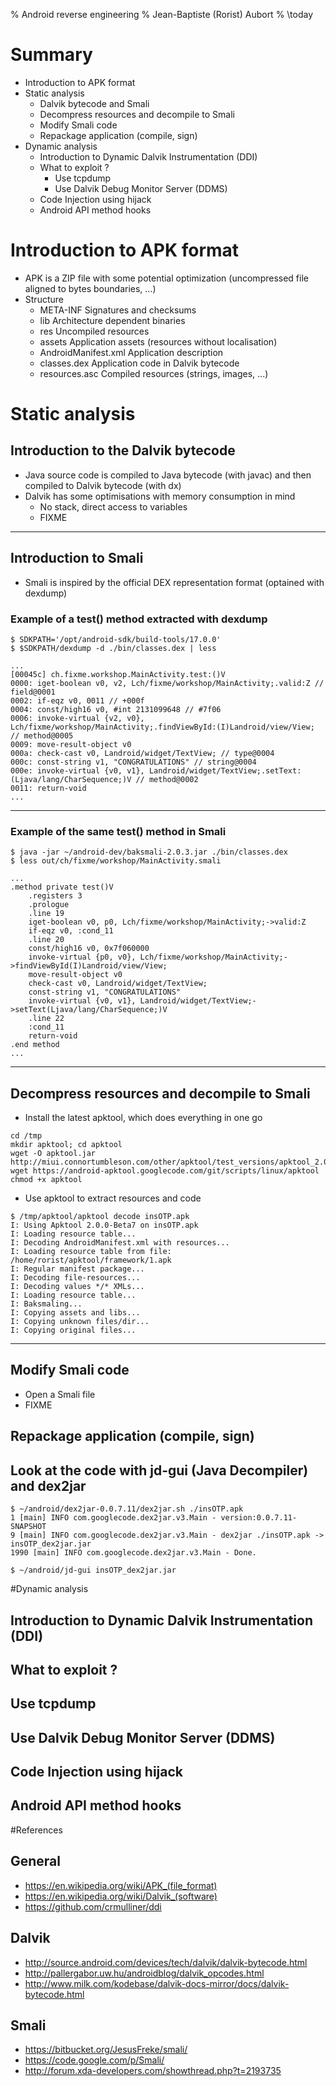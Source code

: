 % Android reverse engineering
% Jean-Baptiste (Rorist) Aubort
% \today

# Summary

* Introduction to APK format
* Static analysis
    * Dalvik bytecode and Smali
    * Decompress resources and decompile to Smali
    * Modify Smali code
    * Repackage application (compile, sign)
* Dynamic analysis
    * Introduction to Dynamic Dalvik Instrumentation (DDI)
    * What to exploit ?
        * Use tcpdump
        * Use Dalvik Debug Monitor Server (DDMS)
    * Code Injection using hijack
    * Android API method hooks

# Introduction to APK format

* APK is a ZIP file with some potential optimization (uncompressed file aligned to bytes boundaries, ...)
* Structure
    * META-INF              Signatures and checksums
    * lib                   Architecture dependent binaries
    * res                   Uncompiled resources
    * assets                Application assets (resources without localisation)
    * AndroidManifest.xml   Application description
    * classes.dex           Application code in Dalvik bytecode
    * resources.asc         Compiled resources (strings, images, ...)

# Static analysis

## Introduction to the Dalvik bytecode

* Java source code is compiled to Java bytecode (with javac) and then compiled to Dalvik bytecode (with dx)
* Dalvik has some optimisations with memory consumption in mind
    * No stack, direct access to variables
    * FIXME

---

## Introduction to Smali

* Smali is inspired by the official DEX representation format (optained with dexdump)

### Example of a test() method extracted with dexdump

```
$ SDKPATH='/opt/android-sdk/build-tools/17.0.0'
$ $SDKPATH/dexdump -d ./bin/classes.dex | less

...
[00045c] ch.fixme.workshop.MainActivity.test:()V
0000: iget-boolean v0, v2, Lch/fixme/workshop/MainActivity;.valid:Z // field@0001
0002: if-eqz v0, 0011 // +000f
0004: const/high16 v0, #int 2131099648 // #7f06
0006: invoke-virtual {v2, v0}, Lch/fixme/workshop/MainActivity;.findViewById:(I)Landroid/view/View; // method@0005
0009: move-result-object v0
000a: check-cast v0, Landroid/widget/TextView; // type@0004
000c: const-string v1, "CONGRATULATIONS" // string@0004
000e: invoke-virtual {v0, v1}, Landroid/widget/TextView;.setText:(Ljava/lang/CharSequence;)V // method@0002
0011: return-void
...
```

---

### Example of the same test() method in Smali

```
$ java -jar ~/android-dev/baksmali-2.0.3.jar ./bin/classes.dex
$ less out/ch/fixme/workshop/MainActivity.smali

...
.method private test()V
    .registers 3
    .prologue
    .line 19
    iget-boolean v0, p0, Lch/fixme/workshop/MainActivity;->valid:Z
    if-eqz v0, :cond_11
    .line 20
    const/high16 v0, 0x7f060000
    invoke-virtual {p0, v0}, Lch/fixme/workshop/MainActivity;->findViewById(I)Landroid/view/View;
    move-result-object v0
    check-cast v0, Landroid/widget/TextView;
    const-string v1, "CONGRATULATIONS"
    invoke-virtual {v0, v1}, Landroid/widget/TextView;->setText(Ljava/lang/CharSequence;)V
    .line 22
    :cond_11
    return-void
.end method
...
```

---

## Decompress resources and decompile to Smali

* Install the latest apktool, which does everything in one go

```
cd /tmp
mkdir apktool; cd apktool
wget -O apktool.jar http://miui.connortumbleson.com/other/apktool/test_versions/apktool_2.0.0b7.jar
wget https://android-apktool.googlecode.com/git/scripts/linux/apktool
chmod +x apktool
```

* Use apktool to extract resources and code

```
$ /tmp/apktool/apktool decode insOTP.apk
I: Using Apktool 2.0.0-Beta7 on insOTP.apk
I: Loading resource table...
I: Decoding AndroidManifest.xml with resources...
I: Loading resource table from file: /home/rorist/apktool/framework/1.apk
I: Regular manifest package...
I: Decoding file-resources...
I: Decoding values */* XMLs...
I: Loading resource table...
I: Baksmaling...
I: Copying assets and libs...
I: Copying unknown files/dir...
I: Copying original files...
```

---

## Modify Smali code

* Open a Smali file
* FIXME

## Repackage application (compile, sign)

## Look at the code with jd-gui (Java Decompiler) and dex2jar

```
$ ~/android/dex2jar-0.0.7.11/dex2jar.sh ./insOTP.apk
1 [main] INFO com.googlecode.dex2jar.v3.Main - version:0.0.7.11-SNAPSHOT
9 [main] INFO com.googlecode.dex2jar.v3.Main - dex2jar ./insOTP.apk -> insOTP_dex2jar.jar
1990 [main] INFO com.googlecode.dex2jar.v3.Main - Done.

$ ~/android/jd-gui insOTP_dex2jar.jar
```

#Dynamic analysis

## Introduction to Dynamic Dalvik Instrumentation (DDI)
## What to exploit ?
## Use tcpdump
## Use Dalvik Debug Monitor Server (DDMS)
## Code Injection using hijack
## Android API method hooks

#References

## General
* https://en.wikipedia.org/wiki/APK_(file_format)
* https://en.wikipedia.org/wiki/Dalvik_(software)
* https://github.com/crmulliner/ddi

## Dalvik
* http://source.android.com/devices/tech/dalvik/dalvik-bytecode.html
* http://pallergabor.uw.hu/androidblog/dalvik_opcodes.html
* http://www.milk.com/kodebase/dalvik-docs-mirror/docs/dalvik-bytecode.html

## Smali
* https://bitbucket.org/JesusFreke/smali/
* https://code.google.com/p/Smali/
* http://forum.xda-developers.com/showthread.php?t=2193735

